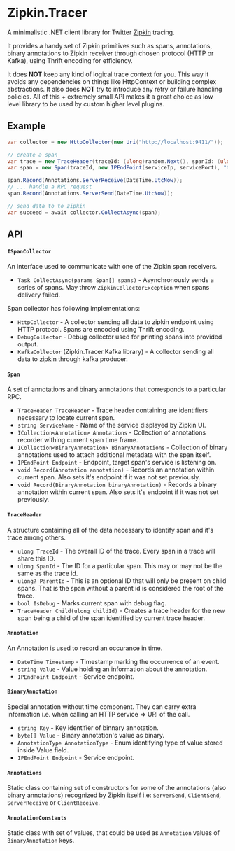 # Zipkin.Tracer

A minimalistic .NET client library for Twitter [Zipkin](http://zipkin.io/) tracing.

It provides a handy set of Zipkin primitives such as spans, annotations, binary annotations to Zipkin receiver through chosen protocol (HTTP or Kafka), using Thrift encoding for efficiency.

It does **NOT** keep any kind of logical trace context for you. This way it avoids any dependencies on things like HttpContext or building complex abstractions. It also does **NOT** try to introduce any retry or failure handling policies. All of this + extremely small API makes it a great choice as low level library to be used by custom higher level plugins.

## Example

```csharp
var collector = new HttpCollector(new Uri("http://localhost:9411/"));

// create a span
var trace = new TraceHeader(traceId: (ulong)random.Next(), spanId: (ulong)random.Next());
var span = new Span(traceId, new IPEndPoint(serviceIp, servicePort), "test-service");

span.Record(Annotations.ServerReceive(DateTime.UtcNow));
// ... handle a RPC request
span.Record(Annotations.ServerSend(DateTime.UtcNow));

// send data to to zipkin
var succeed = await collector.CollectAsync(span);
```

## API

#### `ISpanCollector`

An interface used to communicate with one of the Zipkin span receivers.

- `Task CollectAsync(params Span[] spans)` - Asynchronously sends a series of spans. May throw `ZipkinCollectorException` when spans delivery failed.

Span collector has following implementations:

- `HttpCollector` - A collector sending all data to zipkin endpoint using HTTP protocol. Spans are encoded using Thrift encoding.
- `DebugCollector` - Debug collector used for printing spans into provided output.
- `KafkaCollector` (Zipkin.Tracer.Kafka library) - A collector sending all data to zipkin through kafka producer.

#### `Span`

A set of annotations and binary annotations that corresponds to a particular RPC.

- `TraceHeader TraceHeader` - Trace header containing are identifiers necessary to locate current span.
- `string ServiceName` - Name of the service displayed by Zipkin UI.
- `ICollection<Annotation> Annotations` - Collection of annotations recorder withing current span time frame.
- `ICollection<BinaryAnnotation> BinaryAnnotations` - Collection of binary annotations used to attach additional metadata with the span itself.
- `IPEndPoint Endpoint` - Endpoint, target span's service is listening on.
- `void Record(Annotation annotation)` - Records an annotation within current span. Also sets it's endpoint if it was not set previously.
- `void Record(BinaryAnnotation binaryAnnotation)` - Records a binary annotation within current span. Also sets it's endpoint if it was not set previously.

#### `TraceHeader`

A structure containing all of the data necessary to identify span and it's trace among others.

- `ulong TraceId` - The overall ID of the trace. Every span in a trace will share this ID.
- `ulong SpanId` - The ID for a particular span. This may or may not be the same as the trace id.
- `ulong? ParentId` - This is an optional ID that will only be present on child spans. That is the span without a parent id is considered the root of the trace.
- `bool IsDebug` - Marks current span with debug flag.
- `TraceHeader Child(ulong childId)` - Creates a trace header for the new span being a child of the span identified by current trace header.

#### `Annotation`

An Annotation is used to record an occurance in time.

- `DateTime Timestamp` - Timestamp marking the occurrence of an event.
- `string Value` - Value holding an information about the annotation.
- `IPEndPoint Endpoint` - Service endpoint.

#### `BinaryAnnotation`

Special annotation without time component. They can carry extra information i.e. when calling an HTTP service &rArr; URI of the call.

- `string Key` - Key identifier of binnary annotation.
- `byte[] Value` - Binary annotation's value as binary.
- `AnnotationType AnnotationType` - Enum identifying type of value stored inside Value field.
- `IPEndPoint Endpoint` - Service endpoint.

#### `Annotations`

Static class containing set of constructors for some of the annotations (also binary annotations) recognized by Zipkin itself i.e: `ServerSend`, `ClientSend`, `ServerReceive` or `ClientReceive`.

#### `AnnotationConstants`

Static class with set of values, that could be used as `Annotation` values of `BinaryAnnotation` keys.
